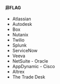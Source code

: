 #### 非FLAG
* Atlassian
* Autodesk
* Box
* Nutanix
* Twilio
* Splunk
* ServiceNow
* Veeva
* NetSuite - Oracle
* AppDynamic - Cisco
* Altrex
* The Trade Desk
